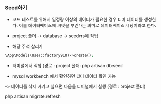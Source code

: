 ### Seed하기

- 코드 테스트를 위해서 일정량 이상의 데이터가 필요한 경우 더미 데이터를 생성한다. 이를 데이터베이스에 씨앗을 뿌린다는 의미로 데이터베이스 시딩이라고 한다.

- project 폴더 -> database -> seeders에 작업
- 해당 주석 살리기

```php
\App\Models\User::factory910)->create();
```

- 터미널에서 작업 (경로 : project 폴더)
php artisan db:seed

- mysql workbench 에서 확인하면 더미 데이터 확인 가능 

-> 데이터를 삭제 시키고 싶으면 다음을 터미널에서 실행 (경로 : project 폴더)

php artisan migrate:refresh  
